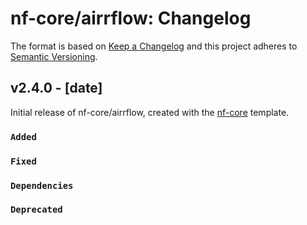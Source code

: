 # nf-core/airrflow: Changelog

The format is based on [Keep a Changelog](https://keepachangelog.com/en/1.0.0/)
and this project adheres to [Semantic Versioning](https://semver.org/spec/v2.0.0.html).

## v2.4.0 - [date]

Initial release of nf-core/airrflow, created with the [nf-core](https://nf-co.re/) template.

### `Added`

### `Fixed`

### `Dependencies`

### `Deprecated`
